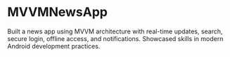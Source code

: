 # MVVMNewsApp
Built a news app using MVVM architecture with real-time updates, search, secure login, offline access, and notifications. Showcased skills in modern Android development practices.

